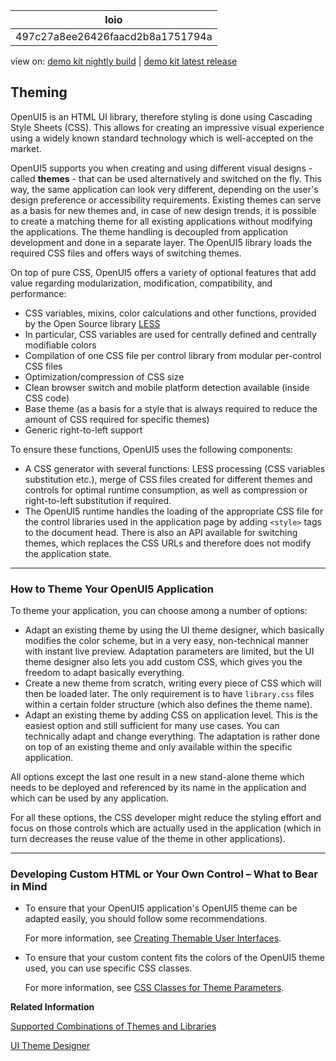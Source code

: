 <!-- loio497c27a8ee26426faacd2b8a1751794a -->

| loio |
| -----|
| 497c27a8ee26426faacd2b8a1751794a |

<div id="loio">

view on: [demo kit nightly build](https://openui5nightly.hana.ondemand.com/#/topic/497c27a8ee26426faacd2b8a1751794a) | [demo kit latest release](https://openui5.hana.ondemand.com/#/topic/497c27a8ee26426faacd2b8a1751794a)</div>

## Theming

OpenUI5 is an HTML UI library, therefore styling is done using Cascading Style Sheets \(CSS\). This allows for creating an impressive visual experience using a widely known standard technology which is well-accepted on the market.

 OpenUI5 supports you when creating and using different visual designs - called **themes** - that can be used alternatively and switched on the fly. This way, the same application can look very different, depending on the user's design preference or accessibility requirements. Existing themes can serve as a basis for new themes and, in case of new design trends, it is possible to create a matching theme for all existing applications without modifying the applications. The theme handling is decoupled from application development and done in a separate layer. The OpenUI5 library loads the required CSS files and offers ways of switching themes.

On top of pure CSS, OpenUI5 offers a variety of optional features that add value regarding modularization, modification, compatibility, and performance:

-   CSS variables, mixins, color calculations and other functions, provided by the Open Source library [LESS](http://lesscss.org/)
-   In particular, CSS variables are used for centrally defined and centrally modifiable colors
-   Compilation of one CSS file per control library from modular per-control CSS files
-   Optimization/compression of CSS size
-   Clean browser switch and mobile platform detection available \(inside CSS code\)
-   Base theme \(as a basis for a style that is always required to reduce the amount of CSS required for specific themes\)
-   Generic right-to-left support

To ensure these functions, OpenUI5 uses the following components:

-   A CSS generator with several functions: LESS processing \(CSS variables substitution etc.\), merge of CSS files created for different themes and controls for optimal runtime consumption, as well as compression or right-to-left substitution if required.
-   The OpenUI5 runtime handles the loading of the appropriate CSS file for the control libraries used in the application page by adding `<style>` tags to the document head. There is also an API available for switching themes, which replaces the CSS URLs and therefore does not modify the application state.

***

### How to Theme Your OpenUI5 Application

To theme your application, you can choose among a number of options:

-   Adapt an existing theme by using the UI theme designer, which basically modifies the color scheme, but in a very easy, non-technical manner with instant live preview. Adaptation parameters are limited, but the UI theme designer also lets you add custom CSS, which gives you the freedom to adapt basically everything.
-   Create a new theme from scratch, writing every piece of CSS which will then be loaded later. The only requirement is to have `library.css` files within a certain folder structure \(which also defines the theme name\).
-   Adapt an existing theme by adding CSS on application level. This is the easiest option and still sufficient for many use cases. You can technically adapt and change everything. The adaptation is rather done on top of an existing theme and only available within the specific application.

All options except the last one result in a new stand-alone theme which needs to be deployed and referenced by its name in the application and which can be used by any application.

For all these options, the CSS developer might reduce the styling effort and focus on those controls which are actually used in the application \(which in turn decreases the reuse value of the theme in other applications\).

***

### Developing Custom HTML or Your Own Control – What to Bear in Mind

-   To ensure that your OpenUI5 application's OpenUI5 theme can be adapted easily, you should follow some recommendations.

    For more information, see [Creating Themable User Interfaces](Creating_Themable_User_Interfaces_a2c67ac.md).

-   To ensure that your custom content fits the colors of the OpenUI5 theme used, you can use specific CSS classes.

    For more information, see [CSS Classes for Theme Parameters](CSS_Classes_for_Theme_Parameters_ea08f53.md).


**Related Information**  


[Supported Combinations of Themes and Libraries](Supported_Combinations_of_Themes_and_Libraries_38ff8c2.md)

[UI Theme Designer](http://help.hana.ondemand.com/theme_designer/frameset.htm)

